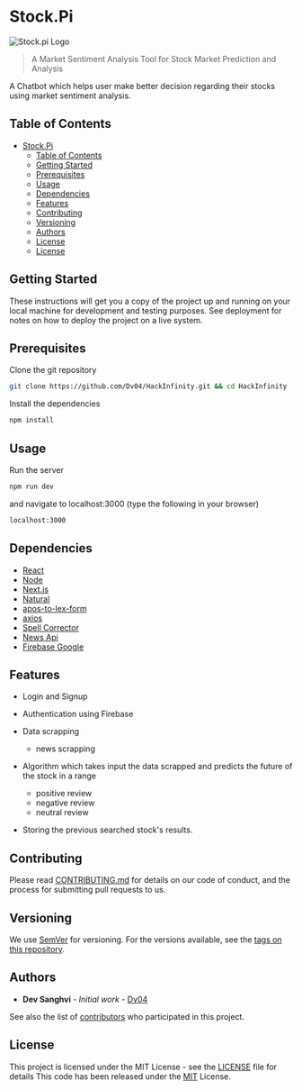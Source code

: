 # Stock.Pi

![Stock.pi Logo](/public/logo.png)

> A Market Sentiment Analysis Tool for Stock Market Prediction and Analysis

A Chatbot which helps user make better decision regarding their stocks using market sentiment analysis.

## Table of Contents

- [Stock.Pi](#stockpi)
  - [Table of Contents](#table-of-contents)
  - [Getting Started](#getting-started)
  - [Prerequisites](#prerequisites)
  - [Usage](#usage)
  - [Dependencies](#dependencies)
  - [Features](#features)
  - [Contributing](#contributing)
  - [Versioning](#versioning)
  - [Authors](#authors)
  - [License](#license)
  - [License](#license-1)

## Getting Started

These instructions will get you a copy of the project up and running on your local machine for development and testing purposes. See deployment for notes on how to deploy the project on a live system.

## Prerequisites

Clone the git repository

```bash
git clone https://github.com/Dv04/HackInfinity.git && cd HackInfinity
```
Install the dependencies

```bash
npm install
```

## Usage

Run the server

```bash
npm run dev
```

and navigate to localhost:3000 (type the following in your browser)

```bash
localhost:3000
```

## Dependencies

-   [React](https://reactjs.org/)
-   [Node](https://nodejs.org/en/)
-   [Next.js](https://nextjs.org/)
-   [Natural](https://www.npmjs.com/package/natural)
-   [apos-to-lex-form](https://www.npmjs.com/package/apos-to-lex-form)
-   [axios](https://www.npmjs.com/package/axios)
-   [Spell Corrector](https://www.npmjs.com/package/spellcorrector)
-   [News Api](https://newsapi.org/)
-   [Firebase Google](https://firebase.google.com/)

## Features

-   Login and Signup
-   Authentication using Firebase
-   Data scrapping

    -   news scrapping

-   Algorithm which takes input the data scrapped and predicts the future of the stock in a range

    - positive review
    - negative review
    - neutral review
    
-   Storing the previous searched stock's results.

## Contributing

Please read [CONTRIBUTING.md](https://github.com/Dv04/Stock.pi/blob/main/CONTRIBUTING.md) for details on our code of conduct, and the process for submitting pull requests to us.

## Versioning

We use [SemVer](http://semver.org/) for versioning. For the versions available, see the [tags on this repository](https://github.com/Dv04/Stock.pi/tags). 

## Authors

* **Dev Sanghvi** - *Initial work* - [Dv04](https://github.com/Dv04)

See also the list of [contributors](https://github.com/Dv04/Stock.pi/graphs/contributors) who participated in this project.

## License

This project is licensed under the MIT License - see the [LICENSE](LICENSE) file for details
This code has been released under the [MIT](https://opensource.org/licenses/MIT) License.
